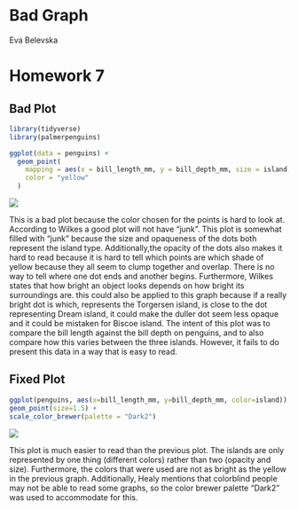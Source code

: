 # Bad Graph
Eva Belevska

# Homework 7

## Bad Plot

``` r
library(tidyverse)
library(palmerpenguins)

ggplot(data = penguins) +
  geom_point(
    mapping = aes(x = bill_length_mm, y = bill_depth_mm, size = island, alpha = island), data = penguins, 
    color = "yellow"
  )
```

![](Bad_Graph_files/figure-commonmark/unnamed-chunk-1-1.png)

This is a bad plot because the color chosen for the points is hard to
look at. According to Wilkes a good plot will not have “junk”. This plot
is somewhat filled with “junk” because the size and opaqueness of the
dots both represent the island type. Additionally,the opacity of the
dots also makes it hard to read because it is hard to tell which points
are which shade of yellow because they all seem to clump together and
overlap. There is no way to tell where one dot ends and another begins.
Furthermore, Wilkes states that how bright an object looks depends on
how bright its surroundings are. this could also be applied to this
graph because if a really bright dot is which, represents the Torgersen
island, is close to the dot representing Dream island, it could make the
duller dot seem less opaque and it could be mistaken for Biscoe island.
The intent of this plot was to compare the bill length against the bill
depth on penguins, and to also compare how this varies between the three
islands. However, it fails to do present this data in a way that is easy
to read.

## Fixed Plot

``` r
ggplot(penguins, aes(x=bill_length_mm, y=bill_depth_mm, color=island)) +
geom_point(size=1.5) +
scale_color_brewer(palette = "Dark2")
```

![](Bad_Graph_files/figure-commonmark/unnamed-chunk-2-1.png)

This plot is much easier to read than the previous plot. The islands are
only represented by one thing (different colors) rather than two
(opacity and size). Furthermore, the colors that were used are not as
bright as the yellow in the previous graph. Additionally, Healy mentions
that colorblind people may not be able to read some graphs, so the color
brewer palette “Dark2” was used to accommodate for this.
